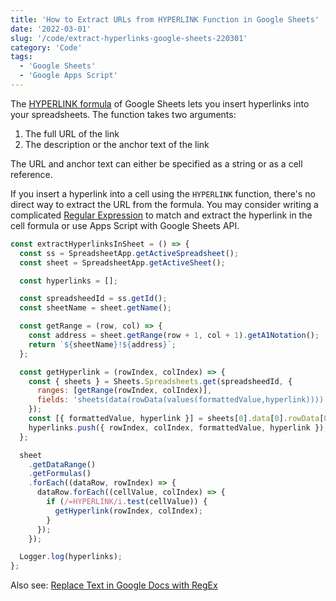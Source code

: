 ```yaml
---
title: 'How to Extract URLs from HYPERLINK Function in Google Sheets'
date: '2022-03-01'
slug: '/code/extract-hyperlinks-google-sheets-220301'
category: 'Code'
tags:
  - 'Google Sheets'
  - 'Google Apps Script'
---
```


The [HYPERLINK formula](/code/google-sheets-hyperlinks-2006232) of Google Sheets lets you insert hyperlinks into your spreadsheets. The function takes two arguments:

1. The full URL of the link
2. The description or the anchor text of the link

The URL and anchor text can either be specified as a string or as a cell reference.

If you insert a hyperlink into a cell using the `HYPERLINK` function, there's no direct way to extract the URL from the formula. You may consider writing a complicated [Regular Expression](/topic/regular-expressions) to match and extract the hyperlink in the cell formula or use Apps Script with Google Sheets API.

```javascript
const extractHyperlinksInSheet = () => {
  const ss = SpreadsheetApp.getActiveSpreadsheet();
  const sheet = SpreadsheetApp.getActiveSheet();

  const hyperlinks = [];

  const spreadsheedId = ss.getId();
  const sheetName = sheet.getName();

  const getRange = (row, col) => {
    const address = sheet.getRange(row + 1, col + 1).getA1Notation();
    return `${sheetName}!${address}`;
  };

  const getHyperlink = (rowIndex, colIndex) => {
    const { sheets } = Sheets.Spreadsheets.get(spreadsheedId, {
      ranges: [getRange(rowIndex, colIndex)],
      fields: 'sheets(data(rowData(values(formattedValue,hyperlink))))',
    });
    const [{ formattedValue, hyperlink }] = sheets[0].data[0].rowData[0].values;
    hyperlinks.push({ rowIndex, colIndex, formattedValue, hyperlink });
  };

  sheet
    .getDataRange()
    .getFormulas()
    .forEach((dataRow, rowIndex) => {
      dataRow.forEach((cellValue, colIndex) => {
        if (/=HYPERLINK/i.test(cellValue)) {
          getHyperlink(rowIndex, colIndex);
        }
      });
    });

  Logger.log(hyperlinks);
};
```

Also see: [Replace Text in Google Docs with RegEx](/find-replace-text-google-docs-210708)
